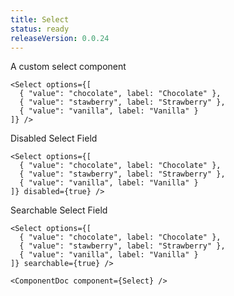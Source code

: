 ```yaml
---
title: Select
status: ready
releaseVersion: 0.0.24
---
```


A custom select component

```.tsx
<Select options={[
  { "value": "chocolate", label: "Chocolate" },
  { "value": "stawberry", label: "Strawberry" },
  { "value": "vanilla", label: "Vanilla" }
]} />
```

Disabled Select Field
```.tsx
<Select options={[
  { "value": "chocolate", label: "Chocolate" },
  { "value": "stawberry", label: "Strawberry" },
  { "value": "vanilla", label: "Vanilla" }
]} disabled={true} />
```

Searchable Select Field
```.tsx
<Select options={[
  { "value": "chocolate", label: "Chocolate" },
  { "value": "stawberry", label: "Strawberry" },
  { "value": "vanilla", label: "Vanilla" }
]} searchable={true} />
```

```!jsx
<ComponentDoc component={Select} />
```